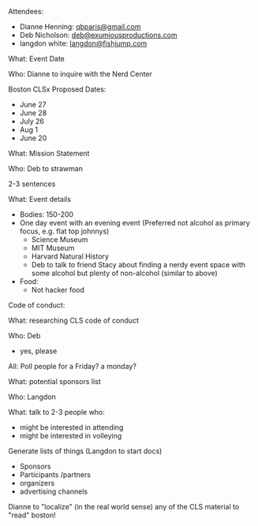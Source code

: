 Attendees:

* Dianne Henning: qbparis@gmail.com
* Deb Nicholson: deb@exumiousproductions.com
* langdon white: langdon@fishjump.com

What: Event Date

Who: Dianne to inquire with the Nerd Center

Boston CLSx Proposed Dates:
* June 27
* June 28
* July 26
* Aug 1
* June 20

What: Mission Statement

Who: Deb to strawman

2-3 sentences

What: Event details

* Bodies: 150-200
* One day event with an evening event (Preferred not alcohol as primary focus, e.g. flat top johnnys)
  * Science Museum
  * MIT Museum
  * Harvard Natural History
  * Deb to talk to friend Stacy about finding a nerdy event space with some alcohol but plenty of non-alcohol (similar to above)
* Food:
	* Not hacker food

Code of conduct:

What: researching CLS code of conduct

Who: Deb
* yes, please

All:
  Poll people for a Friday? a monday?

What: potential sponsors list

Who: Langdon

What: talk to 2-3 people who:

* might be interested in attending
* might be interested in volleying

Generate lists of things (Langdon to start docs)

* Sponsors
* Participants /partners
* organizers
* advertising channels

Dianne to "localize" (in the real world sense) any of the CLS material to "read" boston!

